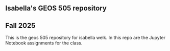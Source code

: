 ## Isabella's GEOS 505 repository

## Fall 2025
This is the geos 505 repository for isabella welk. In this repo are the Jupyter Notebook assignments for the class. 
